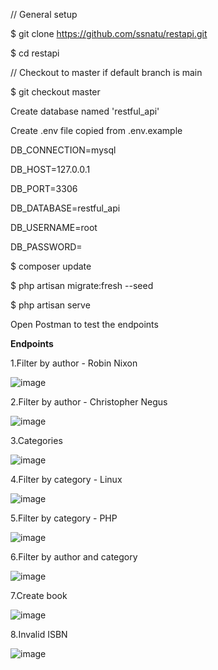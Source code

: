 // General setup

$ git clone https://github.com/ssnatu/restapi.git

$ cd restapi

// Checkout to master if default branch is main

$ git checkout master

Create database named 'restful_api'

Create .env file copied from .env.example

DB_CONNECTION=mysql

DB_HOST=127.0.0.1

DB_PORT=3306

DB_DATABASE=restful_api

DB_USERNAME=root

DB_PASSWORD=


$ composer update

$ php artisan migrate:fresh --seed

$ php artisan serve

Open Postman to test the endpoints

**Endpoints**

1.Filter by author - Robin Nixon

![image](https://user-images.githubusercontent.com/31346079/216329406-49b5a444-657c-4519-9034-fb7a1e3d5b0c.png)




2.Filter by author - Christopher Negus

![image](https://user-images.githubusercontent.com/31346079/216329617-5ad08475-6fc5-4134-b64a-e5d80490d132.png)



3.Categories

![image](https://user-images.githubusercontent.com/31346079/216329107-d24ae799-7196-465a-9eac-c90b235fc900.png)



4.Filter by category - Linux

![image](https://user-images.githubusercontent.com/31346079/216329918-6435d888-1dc2-4a94-9900-95e30dee4967.png)



5.Filter by category - PHP

![image](https://user-images.githubusercontent.com/31346079/216330284-5bd6e08f-a6b0-46ec-a1e1-23fb5da12c16.png)



6.Filter by author and category

![image](https://user-images.githubusercontent.com/31346079/216330510-d13f182f-69e0-44b5-82e9-3a97d6d875ba.png)




7.Create book

![image](https://user-images.githubusercontent.com/31346079/216330776-2dbae8fd-2262-4e8b-bc49-f8ec5b1214f0.png)




8.Invalid ISBN

![image](https://user-images.githubusercontent.com/31346079/216331108-590cb40e-a359-4466-9f44-b5566fc611f2.png)


